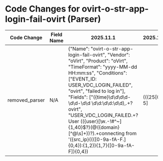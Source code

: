 # Code Changes for ovirt-o-str-app-login-fail-ovirt (Parser)

| Code Change | Field Name | 2025.11.1 | 2025.12.1 |
|-------------|------------|-----------|------------|
| removed_parser | N/A | {"Name": "ovirt-o-str-app-login-fail-ovirt", "Vendor": "oVirt", "Product": "oVirt", "TimeFormat": "yyyy-MM-dd HH:mm:ss", "Conditions": ["EVENT_ID: USER_VDC_LOGIN_FAILED", "ovirt", "failed to log in"], "Fields": ["({time}\d\d\d\d-\d\d-\d\d \d\d:\d\d:\d\d),.+?ovirt", "USER_VDC_LOGIN_FAILED.+? User (({user}[\w\.\-\!\#\^\~]{1,40}\$?)(@({domain}[^@\s]+))?).+connecting from '({src_ip}((([0-9a-fA-F.]{0,4}):{1,2}){1,7}([0-9a-fA-F]){0,4})|(((25[0-5]|(2[0-4]|1\d|[0-9]|)\d)\.?\b){4}))(:({src_port}\d+))?", "({app}ovirt)", "({operation}USER_VDC_LOGIN_FAILED)"], "ParserVersion": "v1.0.0"} | N/A |